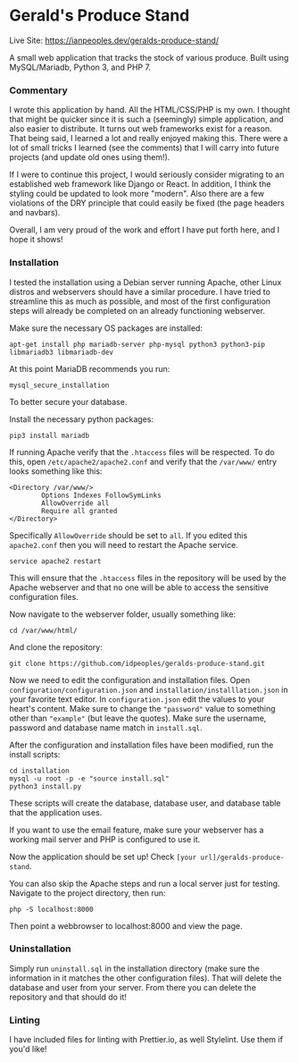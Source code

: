 # Gerald's Produce Stand
Live Site: https://ianpeoples.dev/geralds-produce-stand/

A small web application that tracks the stock of various produce. Built using MySQL/Mariadb, Python 3, and PHP 7.

### Commentary

I wrote this application by hand. All the HTML/CSS/PHP is my own. I thought that might be quicker since it is such a (seemingly) simple application, and also easier to distribute. It turns out web frameworks exist for a reason. That being said, I learned a lot and really enjoyed making this. There were a lot of small tricks I learned (see the comments) that I will carry into future projects (and update old ones using them!).  

If I were to continue this project, I would seriously consider migrating to an established web framework like Django or React. In addition, I think the styling could be updated to look more "modern". Also there are a few violations of the DRY principle that could easily be fixed (the page headers and navbars).  

Overall, I am very proud of the work and effort I have put forth here, and I hope it shows!

### Installation

I tested the installation using a Debian server running Apache, other Linux distros and webservers should have a similar procedure. I have tried to streamline this as much as possible, and most of the first configuration steps will already be completed on an already functioning webserver.

Make sure the necessary OS packages are installed:
```
apt-get install php mariadb-server php-mysql python3 python3-pip libmariadb3 libmariadb-dev
```
At this point MariaDB recommends you run:
```
mysql_secure_installation
```
To better secure your database.

Install the necessary python packages:
```
pip3 install mariadb
```

If running Apache verify that the `.htaccess` files will be respected. To do this, open `/etc/apache2/apache2.conf` and verify that the `/var/www/` entry looks something like this:
```
<Directory /var/www/>
        Options Indexes FollowSymLinks
        AllowOverride all
        Require all granted
</Directory>
```
Specifically `AllowOverride` should be set to `all`. If you edited this `apache2.conf` then you will need to restart the Apache service.
```
service apache2 restart
```
This will ensure that the `.htaccess` files in the repository will be used by the Apache webserver and that no one will be able to access the sensitive configuration files.

Now navigate to the webserver folder, usually something like:
```
cd /var/www/html/
```
And clone the repository:
```
git clone https://github.com/idpeoples/geralds-produce-stand.git
```

Now we need to edit the configuration and installation files. Open `configuration/configuration.json` and `installation/installlation.json` in your favorite text editor. In `configuration.json` edit the values to your heart's content. Make sure to change the `"password"` value to something other than `"example"` (but leave the quotes). Make sure the username, password and database name match in `install.sql`.

After the configuration and installation files have been modified, run the install scripts:
```
cd installation
mysql -u root -p -e "source install.sql"
python3 install.py
```
These scripts will create the database, database user, and database table that the application uses.

If you want to use the email feature, make sure your webserver has a working mail server and PHP is configured to use it.

Now the application should be set up! Check `[your url]/geralds-produce-stand`.

You can also skip the Apache steps and run a local server just for testing. Navigate to the project directory, then run:
```
php -S localhost:8000
```
Then point a webbrowser to localhost:8000 and view the page.

### Uninstallation

Simply run `uninstall.sql` in the installation directory (make sure the information in it matches the other configuration files). That will delete the database and user from your server. From there you can delete the repository and that should do it!

### Linting

I have included files for linting with Prettier.io, as well Stylelint. Use them if you'd like!

